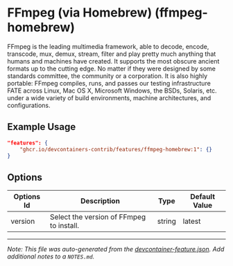 
# FFmpeg (via Homebrew) (ffmpeg-homebrew)

FFmpeg is the leading multimedia framework, able to decode, encode, transcode, mux, demux, stream, filter and play pretty much anything that humans and machines have created. It supports the most obscure ancient formats up to the cutting edge. No matter if they were designed by some standards committee, the community or a corporation. It is also highly portable: FFmpeg compiles, runs, and passes our testing infrastructure FATE across Linux, Mac OS X, Microsoft Windows, the BSDs, Solaris, etc. under a wide variety of build environments, machine architectures, and configurations.

## Example Usage

```json
"features": {
    "ghcr.io/devcontainers-contrib/features/ffmpeg-homebrew:1": {}
}
```

## Options

| Options Id | Description | Type | Default Value |
|-----|-----|-----|-----|
| version | Select the version of FFmpeg to install. | string | latest |



---

_Note: This file was auto-generated from the [devcontainer-feature.json](https://github.com/devcontainers-contrib/features/blob/main/src/ffmpeg-homebrew/devcontainer-feature.json).  Add additional notes to a `NOTES.md`._
